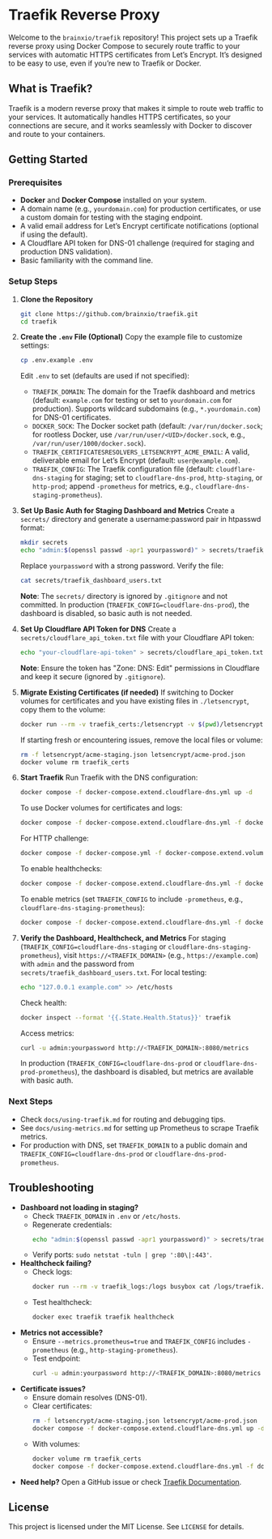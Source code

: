 # Traefik Reverse Proxy

Welcome to the `brainxio/traefik` repository! This project sets up a Traefik reverse proxy using Docker Compose to securely route traffic to your services with automatic HTTPS certificates from Let’s Encrypt. It’s designed to be easy to use, even if you’re new to Traefik or Docker.

## What is Traefik?

Traefik is a modern reverse proxy that makes it simple to route web traffic to your services. It automatically handles HTTPS certificates, so your connections are secure, and it works seamlessly with Docker to discover and route to your containers.

## Getting Started

### Prerequisites
- **Docker** and **Docker Compose** installed on your system.
- A domain name (e.g., `yourdomain.com`) for production certificates, or use a custom domain for testing with the staging endpoint.
- A valid email address for Let’s Encrypt certificate notifications (optional if using the default).
- A Cloudflare API token for DNS-01 challenge (required for staging and production DNS validation).
- Basic familiarity with the command line.

### Setup Steps

1. **Clone the Repository**
   ```bash
   git clone https://github.com/brainxio/traefik.git
   cd traefik
   ```

2. **Create the `.env` File (Optional)**
   Copy the example file to customize settings:
   ```bash
   cp .env.example .env
   ```
   Edit `.env` to set (defaults are used if not specified):
   - `TRAEFIK_DOMAIN`: The domain for the Traefik dashboard and metrics (default: `example.com` for testing or set to `yourdomain.com` for production). Supports wildcard subdomains (e.g., `*.yourdomain.com`) for DNS-01 certificates.
   - `DOCKER_SOCK`: The Docker socket path (default: `/var/run/docker.sock`; for rootless Docker, use `/var/run/user/<UID>/docker.sock`, e.g., `/var/run/user/1000/docker.sock`).
   - `TRAEFIK_CERTIFICATESRESOLVERS_LETSENCRYPT_ACME_EMAIL`: A valid, deliverable email for Let’s Encrypt (default: `user@example.com`).
   - `TRAEFIK_CONFIG`: The Traefik configuration file (default: `cloudflare-dns-staging` for staging; set to `cloudflare-dns-prod`, `http-staging`, or `http-prod`; append `-prometheus` for metrics, e.g., `cloudflare-dns-staging-prometheus`).

3. **Set Up Basic Auth for Staging Dashboard and Metrics**
   Create a `secrets/` directory and generate a username:password pair in htpasswd format:
   ```bash
   mkdir secrets
   echo "admin:$(openssl passwd -apr1 yourpassword)" > secrets/traefik_dashboard_users.txt
   ```
   Replace `yourpassword` with a strong password. Verify the file:
   ```bash
   cat secrets/traefik_dashboard_users.txt
   ```
   **Note**: The `secrets/` directory is ignored by `.gitignore` and not committed. In production (`TRAEFIK_CONFIG=cloudflare-dns-prod`), the dashboard is disabled, so basic auth is not needed.

4. **Set Up Cloudflare API Token for DNS**
   Create a `secrets/cloudflare_api_token.txt` file with your Cloudflare API token:
   ```bash
   echo "your-cloudflare-api-token" > secrets/cloudflare_api_token.txt
   ```
   **Note**: Ensure the token has "Zone: DNS: Edit" permissions in Cloudflare and keep it secure (ignored by `.gitignore`).

5. **Migrate Existing Certificates (if needed)**
   If switching to Docker volumes for certificates and you have existing files in `./letsencrypt`, copy them to the volume:
   ```bash
   docker run --rm -v traefik_certs:/letsencrypt -v $(pwd)/letsencrypt:/source busybox cp /source/*.json /letsencrypt
   ```
   If starting fresh or encountering issues, remove the local files or volume:
   ```bash
   rm -f letsencrypt/acme-staging.json letsencrypt/acme-prod.json
   docker volume rm traefik_certs
   ```

6. **Start Traefik**
   Run Traefik with the DNS configuration:
   ```bash
   docker compose -f docker-compose.extend.cloudflare-dns.yml up -d
   ```
   To use Docker volumes for certificates and logs:
   ```bash
   docker compose -f docker-compose.extend.cloudflare-dns.yml -f docker-compose.extend.volumes.yml up -d
   ```
   For HTTP challenge:
   ```bash
   docker compose -f docker-compose.yml -f docker-compose.extend.volumes.yml up -d
   ```
   To enable healthchecks:
   ```bash
   docker compose -f docker-compose.extend.cloudflare-dns.yml -f docker-compose.extend.volumes.yml -f docker-compose.extend.healthcheck.yml up -d
   ```
   To enable metrics (set `TRAEFIK_CONFIG` to include `-prometheus`, e.g., `cloudflare-dns-staging-prometheus`):
   ```bash
   docker compose -f docker-compose.extend.cloudflare-dns.yml -f docker-compose.extend.volumes.yml -f docker-compose.extend.healthcheck.yml -f docker-compose.extend.metrics.yml up -d
   ```

7. **Verify the Dashboard, Healthcheck, and Metrics**
   For staging (`TRAEFIK_CONFIG=cloudflare-dns-staging` or `cloudflare-dns-staging-prometheus`), visit `https://<TRAEFIK_DOMAIN>` (e.g., `https://example.com`) with `admin` and the password from `secrets/traefik_dashboard_users.txt`. For local testing:
   ```bash
   echo "127.0.0.1 example.com" >> /etc/hosts
   ```
   Check health:
   ```bash
   docker inspect --format '{{.State.Health.Status}}' traefik
   ```
   Access metrics:
   ```bash
   curl -u admin:yourpassword http://<TRAEFIK_DOMAIN>:8080/metrics
   ```
   In production (`TRAEFIK_CONFIG=cloudflare-dns-prod` or `cloudflare-dns-prod-prometheus`), the dashboard is disabled, but metrics are available with basic auth.

### Next Steps
- Check `docs/using-traefik.md` for routing and debugging tips.
- See `docs/using-metrics.md` for setting up Prometheus to scrape Traefik metrics.
- For production with DNS, set `TRAEFIK_DOMAIN` to a public domain and `TRAEFIK_CONFIG=cloudflare-dns-prod` or `cloudflare-dns-prod-prometheus`.

## Troubleshooting
- **Dashboard not loading in staging?**
  - Check `TRAEFIK_DOMAIN` in `.env` or `/etc/hosts`.
  - Regenerate credentials:
    ```bash
    echo "admin:$(openssl passwd -apr1 yourpassword)" > secrets/traefik_dashboard_users.txt
    ```
  - Verify ports: `sudo netstat -tuln | grep ':80\|:443'`.
- **Healthcheck failing?**
  - Check logs:
    ```bash
    docker run --rm -v traefik_logs:/logs busybox cat /logs/traefik.log
    ```
  - Test healthcheck:
    ```bash
    docker exec traefik traefik healthcheck
    ```
- **Metrics not accessible?**
  - Ensure `--metrics.prometheus=true` and `TRAEFIK_CONFIG` includes `-prometheus` (e.g., `http-staging-prometheus`).
  - Test endpoint:
    ```bash
    curl -u admin:yourpassword http://<TRAEFIK_DOMAIN>:8080/metrics
    ```
- **Certificate issues?**
  - Ensure domain resolves (DNS-01).
  - Clear certificates:
    ```bash
    rm -f letsencrypt/acme-staging.json letsencrypt/acme-prod.json
    docker compose -f docker-compose.extend.cloudflare-dns.yml up -d
    ```
  - With volumes:
    ```bash
    docker volume rm traefik_certs
    docker compose -f docker-compose.extend.cloudflare-dns.yml -f docker-compose.extend.volumes.yml up -d
    ```
- **Need help?** Open a GitHub issue or check [Traefik Documentation](https://doc.traefik.io/traefik/).

## License
This project is licensed under the MIT License. See `LICENSE` for details.